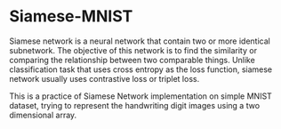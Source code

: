 # Siamese-MNIST

Siamese network is a neural network that contain two or more identical subnetwork. The objective of this network is to find the similarity or comparing the relationship between two comparable things. Unlike classification task that uses cross entropy as the loss function, siamese network usually uses contrastive loss or triplet loss.

This is a practice of Siamese Network implementation on simple MNIST dataset, trying to represent the handwriting digit images using a two dimensional array. 
